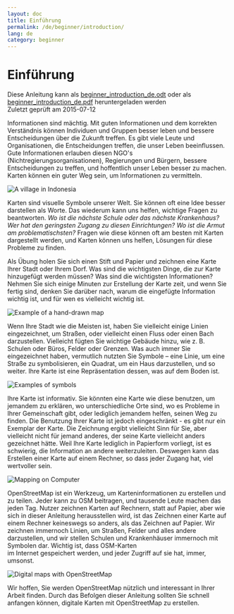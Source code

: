 ```yaml
---
layout: doc
title: Einführung
permalink: /de/beginner/introduction/
lang: de
category: beginner
---
```


Einführung
============

Diese Anleitung kann als [beginner_introduction_de.odt](/files/beginner_introduction_de.odt) oder als [beginner_introduction_de.pdf](/files/beginner_introduction_de.pdf) heruntergeladen werden  
Zuletzt geprüft am 2015-07-12  

Informationen sind mächtig. Mit guten Informationen und dem korrekten
Verständnis können Individuen und Gruppen besser
leben und bessere Entscheidungen über die Zukunft treffen. Es gibt viele
Leute und Organisationen, die Entscheidungen treffen, die unser Leben beeinflussen. Gute
Informationen erlauben diesen NGO's (Nichtregierungsorganisationen), Regierungen und Bürgern, bessere
Entscheidungen zu treffen, und hoffentlich unser Leben besser zu machen. Karten können ein guter Weg sein,
um Informationen zu vermitteln. 

![A village in Indonesia][]

Karten sind visuelle Symbole unserer Welt. Sie können oft 
eine Idee besser darstellen als Worte. Das wiederum kann uns helfen,
wichtige Fragen zu beantworten. *Wo ist die nächste Schule oder das nächste Krankenhaus? Wer
hat den geringsten Zugang zu diesen Einrichtungen? Wo ist die Armut am
problematischsten?* Fragen wie diese können oft am besten mit Karten dargestellt werden,
und Karten können uns helfen, Lösungen für diese Probleme zu finden. 

Als Übung holen Sie sich einen Stift und Papier und zeichnen eine Karte Ihrer Stadt oder Ihrem Dorf. Was sind die
wichtigsten Dinge, die zur Karte hinzugefügt werden müssen? Was sind die wichtigsten
Informationen? Nehmen Sie sich einige Minuten zur Erstellung der Karte zeit, und wenn Sie
fertig sind, denken Sie darüber nach, warum die eingefügte Information wichtig ist, und 
für wen es vielleicht wichtig ist.

![Example of a hand-drawn map][]

Wenn Ihre Stadt wie die Meisten ist,  haben Sie vielleicht einige Linien eingezeichnet, um
Straßen, oder vielleicht einen Fluss oder einen Bach darzustellen. Vielleicht fügten Sie wichtige Gebäude hinzu,
wie z. B. Schulen oder Büros, Felder oder Grenzen. Was auch immer Sie eingezeichnet haben,
vermutlich nutzten Sie Symbole – eine Linie, um eine Straße zu symbolisieren, ein Quadrat, um 
ein Haus darzustellen, und so weiter. Ihre Karte ist eine Repräsentation dessen, was 
auf dem Boden ist.

![Examples of symbols][]

Ihre Karte ist informativ. Sie könnten eine Karte wie diese benutzen, um
jemandem zu erklären, wo unterschiedliche Orte sind, wo es Probleme in Ihrer
Gemeinschaft gibt, oder lediglich jemandem helfen, seinen Weg zu finden.  Die Benutzung
Ihrer Karte ist jedoch eingeschränkt - es gibt nur ein Exemplar der Karte. Die 
Zeichnung ergibt vielleicht Sinn für Sie, aber vielleicht nicht für jemand anderes,
der seine Karte vielleicht anders gezeichnet hätte. Weil Ihre Karte
lediglich in Papierform vorliegt, ist es schwierig, die Information an andere weiterzuleiten.
Deswegen kann das Erstellen einer Karte auf einem Rechner, so dass jeder
Zugang hat, viel wertvoller sein. 

![Mapping on Computer][]

OpenStreetMap ist ein Werkzeug, um Karteninformationen zu erstellen und zu teilen. 
Jeder kann zu OSM beitragen, und tausende Leute machen das 
jeden Tag.  Nutzer zeichnen Karten auf Rechnern, statt auf Papier, aber wie 
sich in dieser Anleitung herausstellen wird, ist das Zeichnen einer Karte auf einem Rechner keineswegs so anders, 
als das Zeichnen auf Papier. Wir zeichnen immernoch Linien, um Straßen,
Felder und alles andere darzustellen, und wir stellen Schulen und Krankenhäuser immernoch 
mit Symbolen dar. Wichtig ist, dass OSM-Karten  
im Internet gespeichert werden, und jeder Zugriff auf sie hat, immer, umsonst.

![Digital maps with OpenStreetMap][]

Wir hoffen, Sie werden OpenStreetMap nützlich und interessant in Ihrer
Arbeit finden. Durch das Befolgen dieser Anleitung sollten Sie schnell anfangen können,
digitale Karten mit OpenStreetMap zu erstellen.


[A village in Indonesia]: /images/beginner/village-in-indonesia.png
[Example of a hand-drawn map]: /images/beginner/hand-drawn-map.png
[Examples of symbols]: /images/beginner/examples-of-symbols.png
[Mapping on Computer]: /images/beginner/mapping-on-computer.png
[Digital maps with OpenStreetMap]: /images/beginner/digital-maps-with-osm.png
